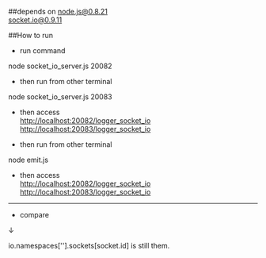 ##depends on
node.js@0.8.21  
socket.io@0.9.11

##How to run

* run command

node socket_io_server.js 20082

* then run from other terminal

node socket_io_server.js 20083

* then access  
[http://localhost:20082/logger_socket_io](http://localhost:20082/logger_socket_io "http://localhost:20082/logger_socket_io")  
[http://localhost:20083/logger_socket_io](http://localhost:20083/logger_socket_io "http://localhost:20083/logger_socket_io")


* then run from other terminal

node emit.js
	

* then access  
[http://localhost:20082/logger_socket_io](http://localhost:20082/logger_socket_io "http://localhost:20082/logger_socket_io")  
[http://localhost:20083/logger_socket_io](http://localhost:20083/logger_socket_io "http://localhost:20083/logger_socket_io")


***

* compare

↓

io.namespaces[''].sockets[socket.id] is still them.
